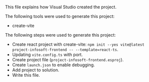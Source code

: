 This file explains how Visual Studio created the project.

The following tools were used to generate this project:
- create-vite

The following steps were used to generate this project:
- Create react project with create-vite: `npm init --yes vite@latest project-infosoft-frontend -- --template=react-ts`.
- Updating `vite.config.ts` with port.
- Create project file (`project-infosoft-frontend.esproj`).
- Create `launch.json` to enable debugging.
- Add project to solution.
- Write this file.
